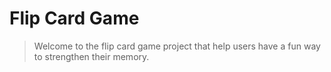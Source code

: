 # Flip Card Game

> Welcome to the flip card game project that help users have a fun way to strengthen their memory.
